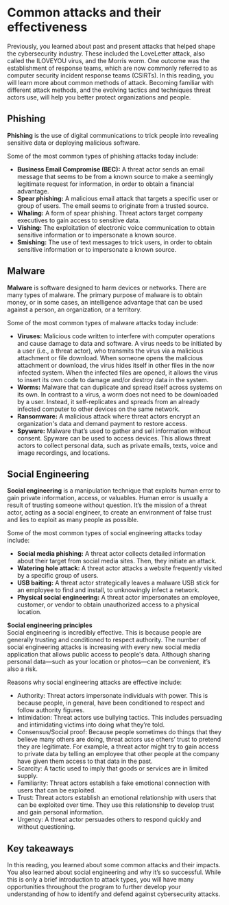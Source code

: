 # Common attacks and their effectiveness
Previously, you learned about past and present attacks that helped shape the cybersecurity industry. These included the LoveLetter attack, also called the ILOVEYOU virus, and the Morris worm. One outcome was the establishment of response teams, which are now commonly referred to as computer security incident response teams (CSIRTs). In this reading, you will learn more about common methods of attack. Becoming familiar with different attack methods, and the evolving tactics and techniques threat actors use, will help you better protect organizations and people.

## **Phishing**
**Phishing** is the use of digital communications to trick people into revealing sensitive data or deploying malicious software. 

Some of the most common types of phishing attacks today include:
- **Business Email Compromise (BEC):** A threat actor sends an email message that seems to be from a known source to make a seemingly legitimate request for information, in order to obtain a financial advantage.
- **Spear phishing:** A malicious email attack that targets a specific user or group of users. The email seems to originate from a trusted source.
- **Whaling:** A form of spear phishing. Threat actors target company executives to gain access to sensitive data.
- **Vishing:** The exploitation of electronic voice communication to obtain sensitive information or to impersonate a known source.
- **Smishing:** The use of text messages to trick users, in order to obtain sensitive information or to impersonate a known source.

## **Malware**
**Malware** is software designed to harm devices or networks. There are many types of malware. The primary purpose of malware is to obtain money, or in some cases, an intelligence advantage that can be used against a person, an organization, or a territory.  

Some of the most common types of malware attacks today include:
- **Viruses:** Malicious code written to interfere with computer operations and cause damage to data and software. A virus needs to be initiated by a user (i.e., a threat actor), who transmits the virus via a malicious attachment or file download. When someone opens the malicious attachment or download, the virus hides itself in other files in the now infected system. When the infected files are opened, it allows the virus to insert its own code to damage and/or destroy data in the system.
- **Worms:** Malware that can duplicate and spread itself across systems on its own. In contrast to a virus, a worm does not need to be downloaded by a user. Instead, it self-replicates and spreads from an already infected computer to other devices on the same network.
- **Ransomware:** A malicious attack where threat actors encrypt an organization's data and demand payment to restore access.
- **Spyware:** Malware that’s used to gather and sell information without consent. Spyware can be used to access devices. This allows threat actors to collect personal data, such as private emails, texts, voice and image recordings, and locations.

## **Social Engineering**
**Social engineering** is a manipulation technique that exploits human error to gain private information, access, or valuables. Human error is usually a result of trusting someone without question. It’s the mission of a threat actor, acting as a social engineer, to create an environment of false trust and lies to exploit as many people as possible. 

Some of the most common types of social engineering attacks today include:
- **Social media phishing:** A threat actor collects detailed information about their target from social media sites. Then, they initiate an attack.
- **Watering hole attack:** A threat actor attacks a website frequently visited by a specific group of users.
- **USB baiting:** A threat actor strategically leaves a malware USB stick for an employee to find and install, to unknowingly infect a network.
- **Physical social engineering:** A threat actor impersonates an employee, customer, or vendor to obtain unauthorized access to a physical location.

**Social engineering principles** <br>
Social engineering is incredibly effective. This is because people are generally trusting and conditioned to respect authority. The number of social engineering attacks is increasing with every new social media application that allows public access to people's data. Although sharing personal data—such as your location or photos—can be convenient, it’s also a risk.

Reasons why social engineering attacks are effective include:
- Authority: Threat actors impersonate individuals with power. This is because people, in general, have been conditioned to respect and follow authority figures.
- Intimidation: Threat actors use bullying tactics. This includes persuading and intimidating victims into doing what they’re told.
- Consensus/Social proof: Because people sometimes do things that they believe many others are doing, threat actors use others’ trust to pretend they are legitimate. For example, a threat actor might try to gain access to private data by telling an employee that other people at the company have given them access to that data in the past.
- Scarcity: A tactic used to imply that goods or services are in limited supply.
- Familiarity: Threat actors establish a fake emotional connection with users that can be exploited.
- Trust: Threat actors establish an emotional relationship with users that can be exploited over time. They use this relationship to develop trust and gain personal information.
- Urgency: A threat actor persuades others to respond quickly and without questioning.

## **Key takeaways**
In this reading, you learned about some common attacks and their impacts. You also learned about social engineering and why it’s so successful. While this is only a brief introduction to attack types, you will have many opportunities throughout the program to further develop your understanding of how to identify and defend against cybersecurity attacks. 
